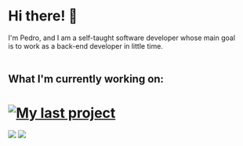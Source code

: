 # Hi there! 🧐


I'm Pedro, and I am a self-taught software developer whose main goal <br>
is to work as a back-end developer in little time. 
<br><br>

## What I'm currently working on:

[![My last project](https://github-readme-stats.vercel.app/api/pin/?username=pecampelo&repo=login-api&theme=dracula&hide_border=true)](https://github.com/pecampelo/login-api)
===
 
<div>
  <img src='https://github-readme-stats.vercel.app/api?username=pecampelo&show_icons=true&theme=dracula&hide_border=true&include_all_commits=true'>
  <img src='https://github-readme-stats.vercel.app/api/top-langs/?username=pecampelo&layout=compact&theme=dracula&hide_border=true&langs_count=10'>
</div>
